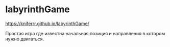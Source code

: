# labyrinthGame
https://kniferrr.github.io/labyrinthGame/

Простая игра где известна начальная позиция и направления в котором нужно двигаться.
